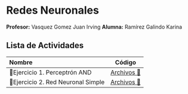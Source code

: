 # Redes Neuronales

  **Profesor:** Vasquez Gomez Juan Irving 
**Alumna:**  Ramírez Galindo Karina

## Lista de Actividades
|Nombre |Código|
:--- |:---:|
📓Ejercicio 1. Perceptrón AND | [Archivos 📁](https://github.com/KarinaRmzG/Ejercicios-IA/blob/main/Ejercicio1_Perceptron_AND.ipynb) |
📓Ejercicio 2. Red Neuronal Simple  | [Archivos 📁](https://github.com/KarinaRmzG/Ejercicios-IA/blob/main/Ejercicio2_Red_Neuronal_Simple.ipynb) |
